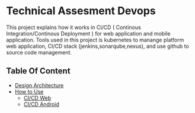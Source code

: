 # Technical Assesment Devops

This project explains how it works in CI/CD ( Continous Integration/Continous Deployment ) for web application and mobile application. Tools used in this project is kubernetes to manange platform web application, CI/CD stack (jenkins,sonarqube,nexus), and use github to source code management.

## Table Of Content

- [Design Architecture](#design-architecture)
- [How to Use](#how-to-use)
   + [CI/CD Web](#cicd-web)
   + [CI/CD Android](#cicd-android)
